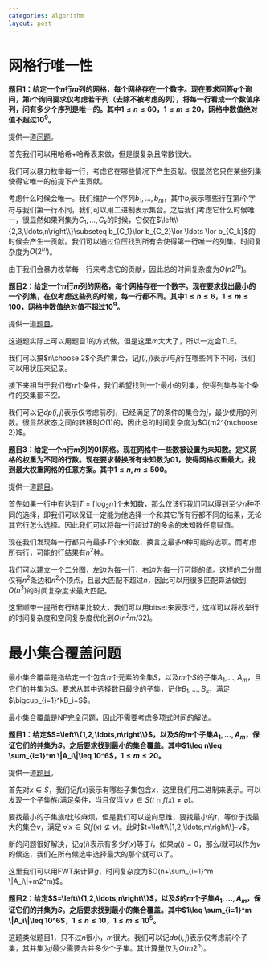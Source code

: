 ```yaml
---
categories: algorithm
layout: post
---
```


# 网格行唯一性

**题目1：给定一个$n$行$m$列的网格，每个网格存在一个数字。现在要求回答$q$个询问，第$i$个询问要求仅考虑若干列（去除不被考虑的列），将每一行看成一个数值序列，问有多少个序列是唯一的。其中$1\leq n\leq 60$，$1\leq m\leq 20$，网格中数值绝对值不超过$10^9$。**

提供一道[问题](https://codeforces.com/contest/482/problem/C)。

首先我们可以用哈希+哈希表来做，但是很复杂且常数很大。

我们可以暴力枚举每一行，考虑它在哪些情况下产生贡献。很显然它只在某些列集使得它唯一的前提下产生贡献。

考虑什么时候会唯一。我们维护一个序列$b_1,\ldots,b_m$，其中$b_i$表示哪些行在第$i$个字符与我们第一行不同，我们可以用二进制表示集合。之后我们考虑它什么时候唯一，很显然如果列集为$C_1,\ldots,C_k$的时候，它仅在$\left\\{2,3,\ldots,n\right\\}\subseteq b_{C_1}\lor b_{C_2}\lor \ldots \lor b_{C_k}$的时候会产生一贡献。我们可以通过位压找到所有会使得第一行唯一的列集。时间复杂度为$O(2^m)$。

由于我们会暴力枚举每一行来考虑它的贡献，因此总的时间复杂度为$O(n2^m)$。

**题目2：给定一个$n$行$m$列的网格，每个网格存在一个数字。现在要求找出最小的一个列集，在仅考虑这些列的时候，每一行都不同。其中$1\leq n\leq 6$，$1\leq m\leq 100$，网格中数值绝对值不超过$10^9$。**

提供一道[题目]((https://codeforces.com/problemsets/acmsguru/problem/99999/262))。

这道题实际上可以用题目1的方式做，但是这里$m$太大了，所以一定会TLE。

我们可以搞$n\choose 2$个条件集合，记$f(i,j)$表示$i$与$j$行在哪些列下不同，我们可以用状压来记录。

接下来相当于我们有$n$个条件，我们希望找到一个最小的列集，使得列集与每个条件的交集都不空。

我们可以记$dp(i,j)$表示仅考虑前$i$列，已经满足了的条件的集合为$j$，最少使用的列数。很显然状态之间的转移时$O(1)$的，因此总的时间复杂度为$O(m2^{n\choose 2})$。

**题目3：给定一个$n$行$m$列的01网格。现在网格中一些数被设置为未知数。定义网格的权重为不同的行数。现在要求替换所有未知数为01，使得网格权重最大。找到最大权重网格的任意方案。其中$1\leq n,m\leq 500$。**

提供一道[题目](https://dmoj.ca/problem/dmopc19c5p6)。

首先如果一行中有达到$T=\lceil \log_2 n \rceil$个未知数，那么仅该行我们可以得到至少$n$种不同的选择，即我们可以保证一定能为他选择一个和其它所有行都不同的结果，无论其它行怎么选择。因此我们可以将每一行超过$T$的多余的未知数任意赋值。

现在我们发现每一行都只有最多$T$个未知数，换言之最多$n$种可能的选项。而考虑所有行，可能的行结果有$n^2$种。

我们可以建立一个二分图，左边为每一行，右边为每一行可能的值。这样的二分图仅有$n^2$条边和$n^2$个顶点，且最大匹配不超过$n$，因此可以用很多匹配算法做到$O(n^3)$的时间复杂度求最大匹配。

这里顺带一提所有行结果比较大，我们可以用bitset来表示行，这样可以将枚举行的时间复杂度和空间复杂度优化到$O(n^2m/32)$。

# 最小集合覆盖问题

最小集合覆盖是指给定一个包含$n$个元素的全集$S$，以及$m$个$S$的子集$A_1,\ldots,A_m$，且它们的并集为$S$。要求从其中选择数目最少的子集，记作$B_1,\ldots,B_k$，满足$\bigcup_{i=1}^kB_i=S$。

最小集合覆盖是NP完全问题，因此不需要考虑多项式时间的解法。

**题目1：给定$S=\left\\{1,2,\ldots,n\right\\}$，以及$S$的$m$个子集$A_1,\ldots,A_m$，保证它们的并集为$S$。之后要求找到最小的集合覆盖。其中$1\leq n\leq \sum_{i=1}^m \|A_i\|\leq 10^6$，$1\leq m\leq 20$。**

提供一道[题目](https://codeforces.com/contest/367/problem/D)。

首先对$x\in S$，我们记$f(x)$表示有哪些子集包含$x$，这里我们用二进制来表示。可以发现一个子集族$t$满足条件，当且仅当$\forall x\in S(t\cap f(x)\neq \varnothing)$。

要找最小的子集族$t$比较麻烦，但是我们可以逆向思维，要找最小的$t$，等价于找最大的集合$v$，满足$\forall x\in S(f(x)\not \subseteq v)$。此时$t=\left\\{1,2,\ldots,m\right\\}-v$。

新的问题很好解决，记$g(i)$表示有多少$f(x)$等于$i$，如果$g(i)=0$，那么$i$就可以作为$v$的候选，我们在所有候选中选择最大的那个就可以了。

这里我们可以用FWT来计算$g$，时间复杂度为$O(n+\sum_{i=1}^m \|A_i\|+m2^m)$。

**题目2：给定$S=\left\\{1,2,\ldots,n\right\\}$，以及$S$的$m$个子集$A_1,\ldots,A_m$，保证它们的并集为$S$。之后要求找到最小的集合覆盖。其中$1\leq \sum_{i=1}^m \|A_i\|\leq 10^6$，$1\leq n\leq 10$，$1\leq m\leq 10^5$。**

这题类似题目1，只不过$n$很小，$m$很大。我们可以记$dp(i,j)$表示仅考虑前$i$个子集，其并集为$j$最少需要合并多少个子集。其计算量仅为$O(m2^n)$。